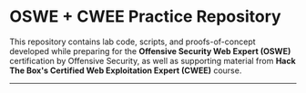 # OSWE + CWEE Practice Repository

This repository contains lab code, scripts, and proofs-of-concept developed while preparing for the **Offensive Security Web Expert (OSWE)** certification by Offensive Security, as well as supporting material from **Hack The Box's Certified Web Exploitation Expert (CWEE)** course.


---